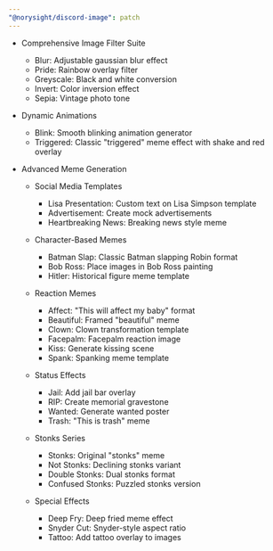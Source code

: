 ```yaml
---
"@norysight/discord-image": patch
---
```


- Comprehensive Image Filter Suite

  - Blur: Adjustable gaussian blur effect
  - Pride: Rainbow overlay filter
  - Greyscale: Black and white conversion
  - Invert: Color inversion effect
  - Sepia: Vintage photo tone

- Dynamic Animations

  - Blink: Smooth blinking animation generator
  - Triggered: Classic "triggered" meme effect with shake and red overlay

- Advanced Meme Generation

  - Social Media Templates

    - Lisa Presentation: Custom text on Lisa Simpson template
    - Advertisement: Create mock advertisements
    - Heartbreaking News: Breaking news style meme

  - Character-Based Memes
    - Batman Slap: Classic Batman slapping Robin format
    - Bob Ross: Place images in Bob Ross painting
    - Hitler: Historical figure meme template
  - Reaction Memes
    - Affect: "This will affect my baby" format
    - Beautiful: Framed "beautiful" meme
    - Clown: Clown transformation template
    - Facepalm: Facepalm reaction image
    - Kiss: Generate kissing scene
    - Spank: Spanking meme template
  - Status Effects
    - Jail: Add jail bar overlay
    - RIP: Create memorial gravestone
    - Wanted: Generate wanted poster
    - Trash: "This is trash" meme
  - Stonks Series

    - Stonks: Original "stonks" meme
    - Not Stonks: Declining stonks variant
    - Double Stonks: Dual stonks format
    - Confused Stonks: Puzzled stonks version

  - Special Effects
    - Deep Fry: Deep fried meme effect
    - Snyder Cut: Snyder-style aspect ratio
    - Tattoo: Add tattoo overlay to images
